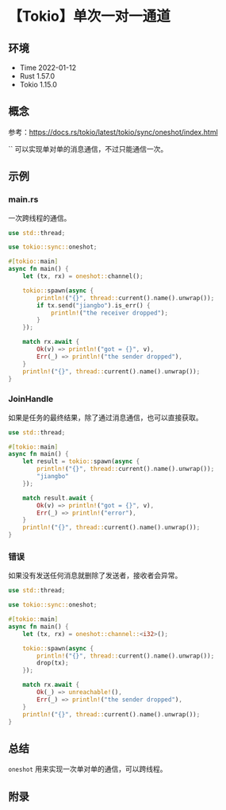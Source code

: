 # 【Tokio】单次一对一通道

## 环境

- Time 2022-01-12
- Rust 1.57.0
- Tokio 1.15.0

## 概念

参考：<https://docs.rs/tokio/latest/tokio/sync/oneshot/index.html>  

`` 可以实现单对单的消息通信，不过只能通信一次。

## 示例

### main.rs

一次跨线程的通信。

```rust
use std::thread;

use tokio::sync::oneshot;

#[tokio::main]
async fn main() {
    let (tx, rx) = oneshot::channel();

    tokio::spawn(async {
        println!("{}", thread::current().name().unwrap());
        if tx.send("jiangbo").is_err() {
            println!("the receiver dropped");
        }
    });

    match rx.await {
        Ok(v) => println!("got = {}", v),
        Err(_) => println!("the sender dropped"),
    }
    println!("{}", thread::current().name().unwrap());
}
```

### JoinHandle

如果是任务的最终结果，除了通过消息通信，也可以直接获取。

```rust
use std::thread;

#[tokio::main]
async fn main() {
    let result = tokio::spawn(async {
        println!("{}", thread::current().name().unwrap());
        "jiangbo"
    });

    match result.await {
        Ok(v) => println!("got = {}", v),
        Err(_) => println!("error"),
    }
    println!("{}", thread::current().name().unwrap());
}
```

### 错误

如果没有发送任何消息就删除了发送者，接收者会异常。

```rust
use std::thread;

use tokio::sync::oneshot;

#[tokio::main]
async fn main() {
    let (tx, rx) = oneshot::channel::<i32>();

    tokio::spawn(async {
        println!("{}", thread::current().name().unwrap());
        drop(tx);
    });

    match rx.await {
        Ok(_) => unreachable!(),
        Err(_) => println!("the sender dropped"),
    }
    println!("{}", thread::current().name().unwrap());
}
```

## 总结

`oneshot` 用来实现一次单对单的通信，可以跨线程。

## 附录
